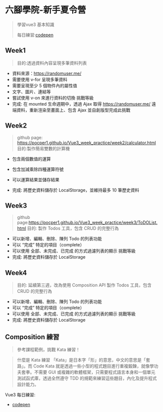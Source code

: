 # 六腳學院-新手夏令營
> 學習vue3 基本知識
>
> 每日練習:[codepen](https://codepen.io/pocper1)

## Week1
> 目的:透過資料內容呈現多筆資料列表

- 資料來源：https://randomuser.me/
- 需要使用 v-for 呈現多筆資料
- 需要呈現至少 5 個物件內的屬性值
- 文字、圖片、連結等
- 嘗試使用 v-on 來進行資料的切換
挑戰等級
- 完成: 在 mounted 生命週期中，透過 Ajax 取得 https://randomuser.me/ 遠端資料，重新渲染至畫面上、包含 Ajax 並自創版型完成此挑戰

## Week2
> github page: https://pocper1.github.io/Vue3_week_practice/week2/calculator.html
> 目的:製作簡易雙數的計算機

- 包含兩個數值的運算
- 包含加減乘除四種運算符號
- 可以運算結果並儲存結果

- 完成: 將歷史資料儲存於 LocalStorage，並維持最多 10 筆歷史資料

## Week3
> github page:https://pocper1.github.io/Vue3_week_practice/week3/ToDOList.html
> 目的: 製作 Todos 工具，包含 CRUD 的完整行為

- 可以新增、編輯、刪除、陳列 Todo 的列表功能
- 可以 “完成” 特定的項目（complete）
- 可以使用 全部、未完成、已完成 的方式過濾列表的顯示
挑戰等級
- 完成: 將歷史資料儲存於 LocalStorage

## Week4
> 目的: 延續第三週，改為使用 Composition API 製作 Todos 工具，包含 CRUD 的完整行為

- 可以新增、編輯、刪除、陳列 Todo 的列表功能
- 可以 “完成” 特定的項目（complete）
- 可以使用 全部、未完成、已完成 的方式過濾列表的顯示
挑戰等級
- 完成: 將歷史資料儲存於 LocalStorage

## Composition 練習
> 參考課程範例，挑戰 Kata 練習！

> 什麼是 Kata 練習
> 「Kata」是日本字「形」的意思，中文的意思是「套路」。而 Code Kata 就是透過一些小型的程式題目進行重複鍛鍊，就像學功夫套拳。不需要 GUI 或複雜的軟體框架，只需要程式語言本身和一個單元測試函式庫，透過全然遵守 TDD 的規範來練習這些題目，內化及提升程式設計能力。

Vue3 每日練習:
- [codepen](https://codepen.io/pocper1)
